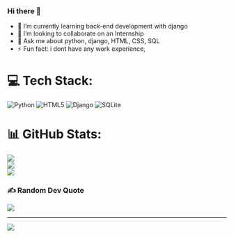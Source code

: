 ### Hi there 👋



- 🌱 I’m currently learning back-end development with django
- 👯 I’m looking to collaborate on an Internship
- 💬 Ask me about python, django, HTML, CSS, SQL 
- ⚡ Fun fact: i dont have any work experience,


# 💻 Tech Stack:
![Python](https://img.shields.io/badge/python-3670A0?style=flat&logo=python&logoColor=ffdd54) ![HTML5](https://img.shields.io/badge/html5-%23E34F26.svg?style=flat&logo=html5&logoColor=white) ![Django](https://img.shields.io/badge/django-%23092E20.svg?style=flat&logo=django&logoColor=white) ![SQLite](https://img.shields.io/badge/sqlite-%2307405e.svg?style=flat&logo=sqlite&logoColor=white)

# 📊 GitHub Stats:
![](https://github-readme-stats.vercel.app/api?username=arminshfatemi&theme=graywhite&hide_border=false&include_all_commits=false&count_private=false)<br/>
![](https://github-readme-streak-stats.herokuapp.com/?user=arminshfatemi&theme=graywhite&hide_border=false)<br/>
![](https://github-readme-stats.vercel.app/api/top-langs/?username=arminshfatemi&theme=graywhite&hide_border=false&include_all_commits=false&count_private=false&layout=compact)

### ✍️ Random Dev Quote
![](https://quotes-github-readme.vercel.app/api?type=horizontal&theme=radical)

---
[![](https://visitcount.itsvg.in/api?id=arminshfatemi&icon=3&color=1)](https://visitcount.itsvg.in)


